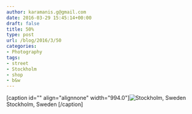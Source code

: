 ```yaml
---
author: karamanis.g@gmail.com
date: 2016-03-29 15:45:14+00:00
draft: false
title: 50%
type: post
url: /blog/2016/3/50
categories:
- Photography
tags:
- street
- Stockholm
- shop
- b&w
---
```


[caption id="" align="alignnone" width="994.0"]![ Stockholm, Sweden ](/images/2016-03-29-2016350/image-asset.jpeg)
 Stockholm, Sweden [/caption]
